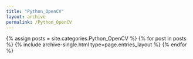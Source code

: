 ```yaml
---
title: "Python_OpenCV"
layout: archive
permalink: /Python_OpenCV
---
```



{% assign posts = site.categories.Python_OpenCV %}
{% for post in posts %} {% include archive-single.html type=page.entries_layout %} {% endfor %}